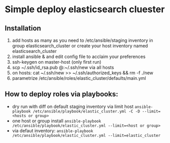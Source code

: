 # Simple deploy elasticsearch cluester 

## Installation
1. add hosts as many as you need to /etc/ansible/staging inventory in group elasticsearch_cluster or create your host inventory named elasticsearch_cluster
2. install ansible & and edit config file to acclaim your preferences
3. ssh-keygen on master-host (only first run)
4. scp \~/.ssh/id\_rsa.pub <user>@<hostanme>:~/.ssh/new via all hosts
5. on hosts: cat ~/.ssh/new >> ~/.ssh/authorized_keys && rm -f ./new
6. parametrize /etc/ansible/roles/elastic_cluster/defaults/main.yml

## How to deploy roles via playbooks:
* dry run with diff on default staging inventory via limit host `ansible-playbook /etc/ansible/playbook/elastic_cluster.yml -C -D --limit=<hosts or group>`
* one host or group install `ansible-playbook /etc/ansible/playbook/elastic_cluster.yml --limit=<host or group>`
* via defaut inventory: `ansible-playbook /etc/ansible/playbook/elastic_cluster.yml --limit=elastic_cluster`
